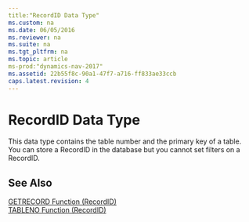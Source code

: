 ```yaml
---
title:"RecordID Data Type"
ms.custom: na
ms.date: 06/05/2016
ms.reviewer: na
ms.suite: na
ms.tgt_pltfrm: na
ms.topic: article
ms-prod:"dynamics-nav-2017"
ms.assetid: 22b55f8c-90a1-47f7-a716-ff833ae33ccb
caps.latest.revision: 4
---
```

# RecordID Data Type
This data type contains the table number and the primary key of a table. You can store a RecordID in the database but you cannot set filters on a RecordID.  
  
## See Also  
 [GETRECORD Function \(RecordID\)](GETRECORD-Function--RecordID-.md)   
 [TABLENO Function \(RecordID\)](TABLENO-Function--RecordID-.md)